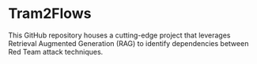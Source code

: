 # Tram2Flows
This GitHub repository houses a cutting-edge project that leverages Retrieval Augmented Generation (RAG) to identify dependencies between Red Team attack techniques. 
